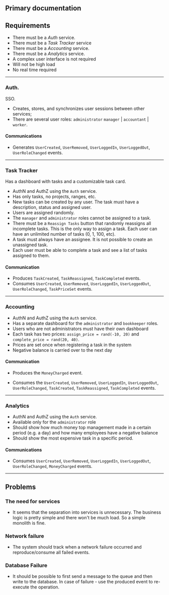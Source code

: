 ## Primary documentation

## Requirements

- There must be a _Auth_ service.
- There must be a _Task Tracker_ service
- There must be a _Accounting_ service.
- There must be a _Analytics_ service.
- A complex user interface is not required
- Will not be high load
- No real time required

---

### Auth.

SSO.

- Creates, stores, and synchronizes user sessions between other services;
- There are several user roles: `administrator` `manager` | `accountant` | `worker`.

#### Communications

- Generates `UserCreated`, `UserRemoved`, `UserLoggedIn`, `UserLoggedOut`, `UserRoleChanged` events.

---

### Task Tracker

Has a dashboard with tasks and a customizable task card.

- AuthN and AuthZ using the `Auth` service.
- Has only tasks, no projects, ranges, etc.
- New tasks can be created by any user. The task must have a description, status and assigned user.
- Users are assigned randomly.
- The `manager` and `administrator` roles cannot be assigned to a task.
- There must be a `Reassign Tasks` button that randomly reassigns all incomplete tasks. This is the only way to assign a task. Each user can have an unlimited number of tasks (0, 1, 100, etc).
- A task must always have an assignee. It is not possible to create an unassigned task.
- Each user must be able to complete a task and see a list of tasks assigned to them.

#### Communication

- Produces `TaskCreated`, `TaskReassigned`, `TaskCompleted` events.
- Consumes `UserCreated`, `UserRemoved`, `UserLoggedIn`, `UserLoggedOut`, `UserRoleChanged`, `TaskPriceSet` events.

---

### Accounting

- AuthN and AuthZ using the `Auth` service.
- Has a separate dashboard for the `administrator` and `bookkeeper` roles.
- Users who are not administrators must have their own dashboard
- Each task has two prices: `assign_price = rand(-10, 20)` and `complete_price = rand(20, 40)`.
- Prices are set once when registering a task in the system
- Negative balance is carried over to the next day

#### Communication

- Produces the `MoneyCharged` event.

- Consumes the `UserCreated`, `UserRemoved`, `UserLoggedIn`, `UserLoggedOut`, `UserRoleChanged`, `TaskCreated`, `TaskReassigned`, `TaskCompleted` events.

---

### Analytics

- AuthN and AuthZ using the `Auth` service.
- Available only for the `administrator` role
- Should show how much money top management made in a certain period (e.g. a day) and how many employees have a negative balance
- Should show the most expensive task in a specific period.

#### Communications

- Consumes `UserCreated`, `UserRemoved`, `UserLoggedIn`, `UserLoggedOut`, `UserRoleChanged`, `MoneyCharged` events.

---

## Problems

### The need for services

- It seems that the separation into services is unnecessary. The business logic is pretty simple and there won't be much load. So a simple monolith is fine.

### Network failure

- The system should track when a network failure occurred and reproduce/consume all failed events.

### Database Failure

- It should be possible to first send a message to the queue and then write to the database. In case of failure - use the produced event to re-execute the operation.
